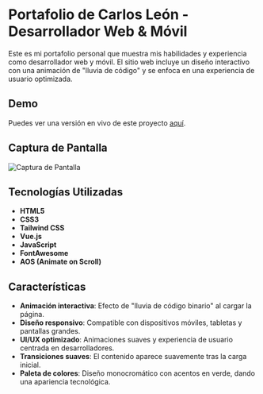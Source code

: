 # Portafolio de Carlos León - Desarrollador Web & Móvil

Este es mi portafolio personal que muestra mis habilidades y experiencia como desarrollador web y móvil. El sitio web incluye un diseño interactivo con una animación de "lluvia de código" y se enfoca en una experiencia de usuario optimizada.

## Demo
Puedes ver una versión en vivo de este proyecto [aquí](#).

## Captura de Pantalla
![Captura de Pantalla](assets/images/screenshot.png)

## Tecnologías Utilizadas
- **HTML5**
- **CSS3**
- **Tailwind CSS**
- **Vue.js**
- **JavaScript**
- **FontAwesome**
- **AOS (Animate on Scroll)**

## Características
- **Animación interactiva**: Efecto de "lluvia de código binario" al cargar la página.
- **Diseño responsivo**: Compatible con dispositivos móviles, tabletas y pantallas grandes.
- **UI/UX optimizado**: Animaciones suaves y experiencia de usuario centrada en desarrolladores.
- **Transiciones suaves**: El contenido aparece suavemente tras la carga inicial.
- **Paleta de colores**: Diseño monocromático con acentos en verde, dando una apariencia tecnológica.

